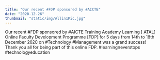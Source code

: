```yaml
---
title: "Our recent #FDP sponsored by #AICTE"
date: "2020-12-26"
thumbnail: "static/img/Allin1Pic.jpg"
---
```


Our recent #FDP sponsored by #AICTE Training Academy Learning \[ ATAL\] Online Faculty Development Programme \[FDP\] for 5 days from 14th to 18th December 2020 on #Technology #Management was a grand success! Thank you all for being part of this online FDP. #learningneverstops #technologyeducation
